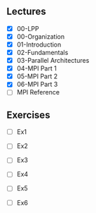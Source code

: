Lectures
------
- [x] 00-LPP
- [x] 00-Organization
- [x] 01-Introduction
- [x] 02-Fundamentals
- [x] 03-Parallel Architectures
- [x] 04-MPI Part 1
- [x] 05-MPI Part 2
- [x] 06-MPI Part 3
- [ ] MPI Reference

Exercises
-------
- [ ] Ex1
- [ ] Ex2
- [ ] Ex3
- [ ] Ex4
- [ ] Ex5
- [ ] Ex6

